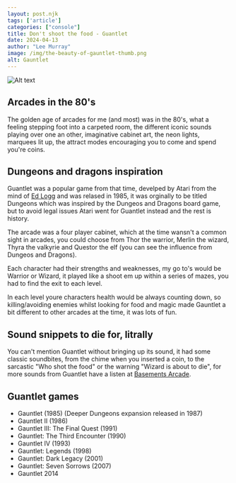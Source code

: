 ```yaml
---
layout: post.njk 
tags: ['article']
categories: ["console"]
title: Don't shoot the food - Guantlet
date: 2024-04-13
author: "Lee Murray"
image: /img/the-beauty-of-gauntlet-thumb.png
alt: Gauntlet
---
```


![Alt text](/img/guantlet-book.png "a title")

## Arcades in the 80's

The golden age of arcades for me (and most) was in the 80's, what a feeling stepping foot into a carpeted room, the different iconic sounds playing over one an other, imaginative cabinet art, the neon lights, marquees lit up, the attract modes encouraging you to come and spend you're coins.

## Dungeons and dragons inspiration

Guantlet was a popular game from that time, develped by Atari from the mind of [Ed Logg](https://en.wikipedia.org/wiki/Ed_Logg) and was relased in 1985, it was orginally to be titled Dungeons which was inspired by the Dungeos and Dragons board game, but to avoid legal issues Atari went for Guantlet instead and the rest is history.

The arcade was a four player cabinet, which at the time wansn't a common sight in arcades, you could choose from Thor the warrior, Merlin the wizard, Thyra the valkyrie and Questor the elf (you can see the influence from Dungeos and Dragons).

Each character had their strengths and weaknesses, my go to's would be Warrior or Wizard, it played like a shoot em up within a series of mazes, you had to find the exit to each level.

In each level youre characters health would be always counting down, so killing/avoiding enemies whilst looking for food and magic made Gauntlet a bit different to other arcades at the time, it was lots of fun.

## Sound snippets to die for, litrally

 You can't mention Guantlet without bringing up its sound, it had some classic soundbites, from the chime when you inserted a coin, to the sarcastic "Who shot the food" or the warning "Wizard is about to die", for more sounds from Guantlet have a listen at [Basements Arcade](https://www.basementarcade.com/Gaunlet.html).


## Guantlet games 

- Gauntlet (1985) (Deeper Dungeons expansion released in 1987)
- Gauntlet II (1986)
- Gauntlet III: The Final Quest (1991)
- Gauntlet: The Third Encounter (1990)
- Gauntlet IV (1993)
- Gauntlet: Legends (1998)
- Gauntlet: Dark Legacy (2001)
- Gauntlet: Seven Sorrows (2007)
- Gauntlet 2014


